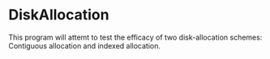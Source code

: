 # DiskAllocation
This program will attemt to test the efficacy of two disk-allocation schemes:  Contiguous allocation and indexed allocation. 
